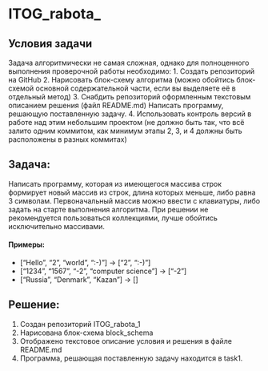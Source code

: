 # ITOG_rabota_
## Условия задачи
Задача алгоритмически не самая сложная, однако для полноценного выполнения проверочной работы необходимо:
    1. Создать репозиторий на GitHub
    2. Нарисовать блок-схему алгоритма (можно обойтись блок-схемой основной содержательной части, если вы выделяете её в отдельный метод)
    3. Снабдить репозиторий оформленным текстовым описанием решения (файл README.md)
    Написать программу, решающую поставленную задачу.
    4. Использовать контроль версий в работе над этим небольшим проектом (не должно быть так, что всё залито одним коммитом, как минимум этапы 2, 3, и 4 должны быть расположены в разных коммитах)

## Задача:
Написать программу, которая из имеющегося массива строк формирует новый массив из строк, длина которых меньше, либо равна 3 символам.
Первоначальный массив можно ввести с клавиатуры, либо задать на старте выполнения алгоритма. При решении не рекомендуется пользоваться коллекциями, лучше обойтись исключительно массивами.
#### Примеры:
- [“Hello”, “2”, “world”, “:-)”] → [“2”, “:-)”]
- [“1234”, “1567”, “-2”, “computer science”] → [“-2”]
- [“Russia”, “Denmark”, “Kazan”] → []



## Решение:
1.	Создан репозиторий ITOG_rabota_1
2.	Нарисована блок-схема block_schema
3.	Отображено текстовое описание условия и решения в файле README.md
4.	Программа, решающая поставленную задачу находится в task1.